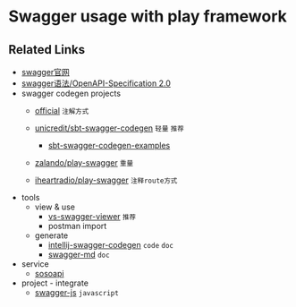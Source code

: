 # Swagger usage with play framework

## Related Links
- [swagger官网](http://swagger.io/)
- [swagger语法/OpenAPI-Specification 2.0](https://github.com/OAI/OpenAPI-Specification/blob/master/versions/2.0.md#parameterObject)
- swagger codegen projects
  - [official]() `注解方式`
  - [unicredit/sbt-swagger-codegen](https://github.com/unicredit/sbt-swagger-codegen) `轻量` `推荐`
    - [sbt-swagger-codegen-examples](https://github.com/unicredit/sbt-swagger-codegen-examples)
  - [zalando/play-swagger](https://github.com/zalando/play-swagger) `重量`

  - [iheartradio/play-swagger](https://github.com/iheartradio/play-swagger) `注释route方式`
- tools
  - view & use
    - [vs-swagger-viewer](https://github.com/arjun-g/vs-swagger-viewer) `推荐`
    - postman import
  - generate
    - [intellij-swagger-codegen](https://github.com/jimschubert/intellij-swagger-codegen) `code` `doc`
    - [swagger-md](https://github.com/Springworks/swagger-md) `doc`
- service
  - [sosoapi](http://www.sosoapi.com/)
- project - integrate
    - [swagger-js](https://github.com/swagger-api/swagger-js) `javascript`